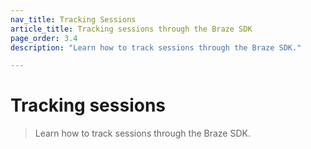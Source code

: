 ```yaml
---
nav_title: Tracking Sessions
article_title: Tracking sessions through the Braze SDK
page_order: 3.4
description: "Learn how to track sessions through the Braze SDK."

---
```


# Tracking sessions

> Learn how to track sessions through the Braze SDK.


